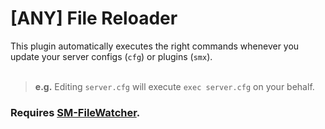 # [ANY] File Reloader
This plugin automatically executes the right commands whenever you update your server configs (`cfg`) or plugins (`smx`).<br></br>
> **e.g.** Editing `server.cfg` will execute `exec server.cfg` on your behalf.
### Requires [SM-FileWatcher](https://github.com/KitRifty/SM-FileWatcher).